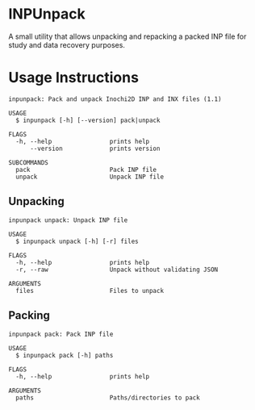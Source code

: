 # INPUnpack
A small utility that allows unpacking and repacking a packed INP file for study and data recovery purposes.


# Usage Instructions
```
inpunpack: Pack and unpack Inochi2D INP and INX files (1.1)

USAGE
  $ inpunpack [-h] [--version] pack|unpack

FLAGS
  -h, --help                prints help
      --version             prints version

SUBCOMMANDS
  pack                      Pack INP file
  unpack                    Unpack INP file
```

## Unpacking
```
inpunpack unpack: Unpack INP file

USAGE
  $ inpunpack unpack [-h] [-r] files 

FLAGS
  -h, --help                prints help
  -r, --raw                 Unpack without validating JSON

ARGUMENTS
  files                     Files to unpack
```

## Packing
```
inpunpack pack: Pack INP file

USAGE
  $ inpunpack pack [-h] paths 

FLAGS
  -h, --help                prints help

ARGUMENTS
  paths                     Paths/directories to pack
```
